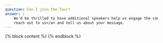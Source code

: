 ```yaml
---
question: Can I join the Tour?
answer: |
    We'd be thrilled to have additional speakers help us engage the community in this important conversation. Please <a href="/contact">
    reach out to us</a> and tell us about your message.
---
```

{% block content %}
{% endblock %}